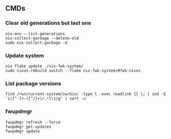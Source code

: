 ## CMDs

### Clear old generations but last one

```
nix-env --list-generations
nix-collect-garbage --delete-old
sudo nix-collect-garbage -d
```

### Update system

```
nix flake update ./nix-fwk-system/
sudo nixos-rebuild switch --flake nix-fwk-system/#fwk-nixos
```

### List package versions

```
find /run/current-system/sw/bin/ -type l -exec readlink {} \; | sed -E 's|[^-]+-([^/]+)/.*|\1|g' | sort -u
```

### fwupdmgr

```
fwupdmgr refresh --force
fwupdmgr get-updates
fwupdmgr update
```